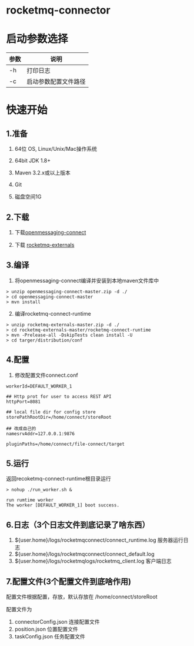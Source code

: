 # rocketmq-connector 

# 启动参数选择


参数 | 说明
---|---
-h| 打印日志
-c | 启动参数配置文件路径

# 快速开始

## 1.准备

1. 64位  OS, Linux/Unix/Mac操作系统

2. 64bit JDK 1.8+

3. Maven 3.2.x或以上版本

4. Git

5. 磁盘空间1G


## 2.下载

1. 下载[openmessaging-connect](https://github.com/openmessaging/openmessaging-connect/archive/master.zip)

2. 下载 [rocketmq-externals](https://github.com/apache/rocketmq-externals/archive/master.zip)
 
## 3.编译

1. 将openmessaging-connect编译并安装到本地maven文件库中


```
> unzip openmessaging-connect-master.zip -d ./
> cd openmessaging-connect-master
> mvn install
```
2. 编译rocketmq-connect-runtime

```
> unzip rocketmq-externals-master.zip -d ./
> cd rocketmq-externals-master/rocketmq-connect-runtime
> mvn -Prelease-all -DskipTests clean install -U
> cd targer/distribution/conf
```

## 4.配置

1. 修改配置文件connect.conf


```
workerId=DEFAULT_WORKER_1

## Http prot for user to access REST API
httpPort=8081

## local file dir for config store
storePathRootDir=/home/connect/storeRoot

## 改成自己的
namesrvAddr=127.0.0.1:9876  

pluginPaths=/home/connect/file-connect/target
``` 

## 5.运行

返回recoketmq-connect-runtime根目录运行
```
> nohup ./run_worker.sh &

run rumtime worker
The worker [DEFAULT_WORKER_1] boot success.
```

## 6.日志（3个日志文件到底记录了啥东西）

1. ${user.home}/logs/rocketmqconnect/connect_runtime.log 服务器运行日志
2. ${user.home}/logs/rocketmqconnect/connect_default.log 
3. ${user.home}/logs/rocketmqlogs/rocketmq_client.log 客户端日志

## 7.配置文件(3个配置文件到底啥作用)

配置文件根据配置，存放，默认存放在 /home/connect/storeRoot

配置文件为 
1. connectorConfig.json 连接配置文件
2. position.json 位置配置文件
3. taskConfig.json 任务配置文件


